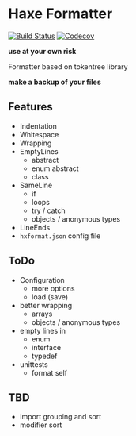 # Haxe Formatter

[![Build Status](https://travis-ci.org/HaxeCheckstyle/tokentree-formatter.svg?branch=master)](https://travis-ci.org/HaxeCheckstyle/tokentree-formatter)
[![Codecov](https://img.shields.io/codecov/c/github/HaxeCheckstyle/tokentree-formatter.svg)](https://codecov.io/github/HaxeCheckstyle/tokentree-formatter?branch=master)

**use at your own risk**

Formatter based on tokentree library

**make a backup of your files**


## Features
- Indentation
- Whitespace
- Wrapping
- EmptyLines
  - abstract
  - enum abstract
  - class
- SameLine
  - if
  - loops
  - try / catch
  - objects / anonymous types
- LineEnds
- `hxformat.json` config file

## ToDo
- Configuration
  - more options
  - load (save)
- better wrapping
  - arrays
  - objects / anonymous types
- empty lines in
  - enum
  - interface
  - typedef
- unittests
  - format self

## TBD
- import grouping and sort
- modifier sort
